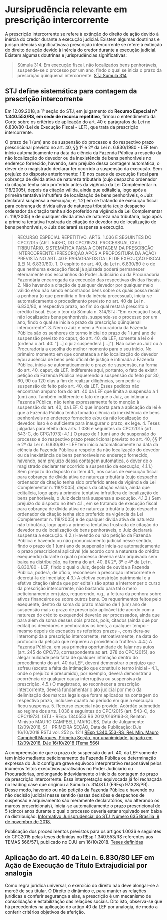 # Jursiprudência relevante em prescrição intercorrente

A prescrição intercorrente se refere à extinção do direito de ação devido à inércia do credor durante a execução judicial. Existem algumas doutrinas e jurisprudências significativas:a prescrição intercorrente se refere à extinção do direito de ação devido à inércia do credor durante a execução judicial. Existem algumas doutrinas e jurisprudências significativas:

> Súmula 314. Em execução fiscal, não localizados bens penhoráveis, suspende-se o processo por um ano, findo o qual se inicia o prazo da prescrição qüinqüenal intercorrente. [STJ Súmula 314](chrome-extension://efaidnbmnnnibpcajpcglclefindmkaj/https://www.stj.jus.br/docs_internet/revista/eletronica/stj-revista-sumulas-2011_25_capSumula314.pdf)

## STJ define sistemática para contagem da prescrição intercorrente
Em 12.09.2018, a 1ª seção do STJ, em julgamento do **Recurso Especial nº 1.340.553/RS, em sede de recurso repetitivo**, firmou o entendimento da Corte sobre os critérios de aplicação do art. 40 e parágrafos da Lei no 6.830/80 (Lei de Execução Fiscal - LEF), que trata da prescrição intercorrente.

O prazo de 1 (um) ano de suspensão do processo e do respectivo prazo prescricional previsto no art. 40, §§ 1º e 2º da Lei n. 6.830/1980 - LEF tem início automaticamente na data da ciência da Fazenda Pública a respeito da não localização do devedor ou da inexistência de bens penhoráveis no endereço fornecido, havendo, sem prejuízo dessa contagem automática, o dever de o magistrado declarar ter ocorrido a suspensão da execução. Sem prejuízo do disposto anteriormente: 1.1) nos casos de execução fiscal para cobrança de dívida ativa de natureza tributária (cujo despacho ordenador da citação tenha sido proferido antes da vigência da Lei Complementar n. 118/2005), depois da citação válida, ainda que editalícia, logo após a primeira tentativa infrutífera de localização de bens penhoráveis, o Juiz declarará suspensa a execução; e, 1.2) em se tratando de execução fiscal para cobrança de dívida ativa de natureza tributária (cujo despacho ordenador da citação tenha sido proferido na vigência da Lei Complementar n. 118/2005) e de qualquer dívida ativa de natureza não tributária, logo após a primeira tentativa frustrada de citação do devedor ou de localização de bens penhoráveis, o Juiz declarará suspensa a execução.

> RECURSO ESPECIAL REPETITIVO. ARTS. 1.036 E SEGUINTES DO CPC/2015 (ART. 543-C, DO CPC/1973). PROCESSUAL CIVIL. TRIBUTÁRIO. SISTEMÁTICA PARA A CONTAGEM DA PRESCRIÇÃO INTERCORRENTE (PRESCRIÇÃO APÓS A PROPOSITURA DA AÇÃO) PREVISTA NO ART. 40 E PARÁGRAFOS DA LEI DE EXECUÇÃO FISCAL (LEI N. 6.830/80). 1. O espírito do art. 40, da Lei n. 6.830/80 é o de que nenhuma execução fiscal já ajuizada poderá permanecer eternamente nos escaninhos do Poder Judiciário ou da Procuradoria Fazendária encarregada da execução das respectivas dívidas fiscais. 2. Não havendo a citação de qualquer devedor por qualquer meio válido e/ou não sendo encontrados bens sobre os quais possa recair a penhora (o que permitiria o fim da inércia processual), inicia-se automaticamente o procedimento previsto no art. 40 da Lei n. 6.830/80, e respectivo prazo, ao fim do qual restará prescrito o crédito fiscal. Esse o teor da Súmula n. 314/STJ: "Em execução fiscal, não localizados bens penhoráveis, suspende-se o processo por um ano, findo o qual se inicia o prazo da prescrição qüinqüenal intercorrente". 3. Nem o Juiz e nem a Procuradoria da Fazenda Pública são os senhores do termo inicial do prazo de 1 (um) ano de suspensão previsto no caput, do art. 40, da LEF, somente a lei o é (ordena o art. 40: "[...] o juiz suspenderá [...]"). Não cabe ao Juiz ou à Procuradoria a escolha do melhor momento para o seu início. No primeiro momento em que constatada a não localização do devedor e/ou ausência de bens pelo oficial de justiça e intimada a Fazenda Pública, inicia-se automaticamente o prazo de suspensão, na forma do art. 40, caput, da LEF. Indiferente aqui, portanto, o fato de existir petição da Fazenda Pública requerendo a suspensão do feito por 30, 60, 90 ou 120 dias a fim de realizar diligências, sem pedir a suspensão do feito pelo art. 40, da LEF. Esses pedidos não encontram amparo fora do art. 40 da LEF que limita a suspensão a 1 (um) ano. Também indiferente o fato de que o Juiz, ao intimar a Fazenda Pública, não tenha expressamente feito menção à suspensão do art. 40, da LEF. O que importa para a aplicação da lei é que a Fazenda Pública tenha tomado ciência da inexistência de bens penhoráveis no endereço fornecido e/ou da não localização do devedor. Isso é o suficiente para inaugurar o prazo, ex lege. 4. Teses julgadas para efeito dos arts. 1.036 e seguintes do CPC/2015 (art. 543-C, do CPC/1973): 4.1.) O prazo de 1 (um) ano de suspensão do processo e do respectivo prazo prescricional previsto no art. 40, §§ 1º e 2º da Lei n. 6.830/80 - LEF tem início automaticamente na data da ciência da Fazenda Pública a respeito da não localização do devedor ou da inexistência de bens penhoráveis no endereço fornecido, havendo, sem prejuízo dessa contagem automática, o dever de o magistrado declarar ter ocorrido a suspensão da execução; 4.1.1.) Sem prejuízo do disposto no item 4.1., nos casos de execução fiscal para cobrança de dívida ativa de natureza tributária (cujo despacho ordenador da citação tenha sido proferido antes da vigência da Lei Complementar n. 118/2005), depois da citação válida, ainda que editalícia, logo após a primeira tentativa infrutífera de localização de bens penhoráveis, o Juiz declarará suspensa a execução. 4.1.2.) Sem prejuízo do disposto no item 4.1., em se tratando de execução fiscal para cobrança de dívida ativa de natureza tributária (cujo despacho ordenador da citação tenha sido proferido na vigência da Lei Complementar n. 118/2005) e de qualquer dívida ativa de natureza não tributária, logo após a primeira tentativa frustrada de citação do devedor ou de localização de bens penhoráveis, o Juiz declarará suspensa a execução. 4.2.) Havendo ou não petição da Fazenda Pública e havendo ou não pronunciamento judicial nesse sentido, findo o prazo de 1 (um) ano de suspensão inicia-se automaticamente o prazo prescricional aplicável (de acordo com a natureza do crédito exequendo) durante o qual o processo deveria estar arquivado sem baixa na distribuição, na forma do art. 40, §§ 2º, 3º e 4º da Lei n. 6.830/80 - LEF, findo o qual o Juiz, depois de ouvida a Fazenda Pública, poderá, de ofício, reconhecer a prescrição intercorrente e decretá-la de imediato; 4.3.) A efetiva constrição patrimonial e a efetiva citação (ainda que por edital) são aptas a interromper o curso da prescrição intercorrente, não bastando para tal o mero peticionamento em juízo, requerendo, v.g., a feitura da penhora sobre ativos financeiros ou sobre outros bens. Os requerimentos feitos pelo exequente, dentro da soma do prazo máximo de 1 (um) ano de suspensão mais o prazo de prescrição aplicável (de acordo com a natureza do crédito exequendo) deverão ser processados, ainda que para além da soma desses dois prazos, pois, citados (ainda que por edital) os devedores e penhorados os bens, a qualquer tempo - mesmo depois de escoados os referidos prazos -, considera-se interrompida a prescrição intercorrente, retroativamente, na data do protocolo da petição que requereu a providência frutífera. 4.4.) A Fazenda Pública, em sua primeira oportunidade de falar nos autos (art. 245 do CPC/73, correspondente ao art. 278 do CPC/2015), ao alegar nulidade pela falta de qualquer intimação dentro do procedimento do art. 40 da LEF, deverá demonstrar o prejuízo que sofreu (exceto a falta da intimação que constitui o termo inicial - 4.1., onde o prejuízo é presumido), por exemplo, deverá demonstrar a ocorrência de qualquer causa interruptiva ou suspensiva da prescrição. 4.5.) O magistrado, ao reconhecer a prescrição intercorrente, deverá fundamentar o ato judicial por meio da delimitação dos marcos legais que foram aplicados na contagem do respectivo prazo, inclusive quanto ao período em que a execução ficou suspensa. 5. Recurso especial não provido. Acórdão submetido ao regime dos arts. 1.036 e seguintes do CPC/2015 (art. 543-C, do CPC/1973). (STJ - REsp: 1340553 RS 2012/0169193-3, Relator: Ministro MAURO CAMPBELL MARQUES, Data de Julgamento: 12/09/2018, S1 - PRIMEIRA SEÇÃO, Data de Publicação: DJe 16/10/2018 RSTJ vol. 252 p. 121) [REsp 1.340.553-RS, Rel. Min. Mauro Campbell Marques, Primeira Seção, por unanimidade, julgado em 12/09/2018, DJe 16/10/2018 (Tema 566)](https://www.stj.jus.br/websecstj/cgi/revista/REJ.cgi/ATC?seq=78186560&tipo=5&nreg=201201691933&SeqCgrmaSessao=&CodOrgaoJgdr=&dt=20181016&formato=PDF&salvar=false)

A compreensão de que o prazo de suspensão do art. 40, da LEF somente tem início mediante peticionamento da Fazenda Pública ou determinação expressa do Juiz configura grave equívoco interpretativo responsável pelos inúmeros feitos executivos paralisados no Poder Judiciário ou Procuradorias, prolongando indevidamente o início da contagem do prazo da prescrição intercorrente. Essa interpretação equivocada já foi rechaçada no leading case que originou a Súmula n. 314/STJ (EREsp 97.328/PR). Desse modo, havendo ou não petição da Fazenda Pública e havendo ou não decisão judicial nesse sentido (essas decisões e despachos de suspensão e arquivamento são meramente declaratórios, não alterando os marcos prescricionais), inicia-se automaticamente o prazo prescricional de 5 (cinco) anos durante o qual o processo deveria estar arquivado sem baixa na distribuição. [Informativo Jurisprudencial do STJ, Número 635 Brasília, 9 de novembro de 2018.](https://www.stj.jus.br/docs_internet/informativos/PDF/Inf0635.pdf)

Publicação dos procedimentos previstos para os artigos 1.0036 e seguintes do CPC2015 pelas teses definidas no REsp 1.340.553/RS referentes aos TEMAS 566/571, publicado no DJU em 16/10/2018. [Teses definidas](https://www.tjdft.jus.br/consultas/gerenciamento-de-precedentes/comunicados-e-informativos/comunicados-oficiais/comunicados-stj/2018/temas-566-a-571-stj-publicacao-do-acordao-de-merito-16-10.2018)

## Aplicação do art. 40 da Lei n. 6.830/80 LEF em Ação de Execução de Título Extrajudicial por analogia
Como regra jurídica universal, o exercício do direito não deve alongar-se à mercê de seu titular. O Direito é dinâmico e, para manter as relações jurídicas e conferir segurança a elas, a prescrição é um mecanismo de consolidação e estabilização das relações sociais. Dito isto, observa-se que há precedentes na aplicação do artigo 40 da LEF por analogia, de modo a conferir critérios objetivos de aferição.


